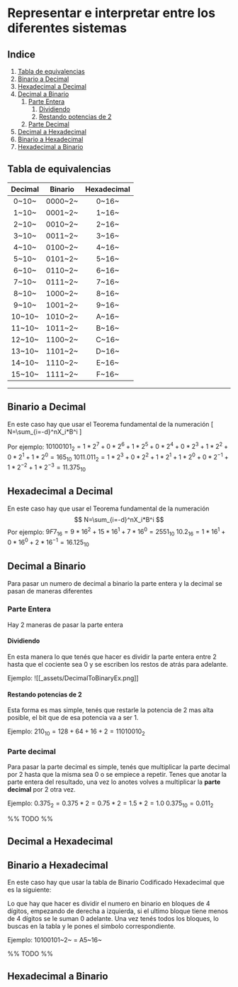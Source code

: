# Representar e interpretar entre los diferentes sistemas

## Indice

1. [Tabla de equivalencias](#tabla-de-equivalencias)
2. [Binario a Decimal](#binario-a-decimal)
3. [Hexadecimal a Decimal](#hexadecimal-a-decimal)
4. [Decimal a Binario](#decimal-a-binario)
    1. [Parte Entera](#parte-entera)
        1. [Dividiendo](#dividiendo)
        2. [Restando potencias de 2](#restando-potencias-de-2)
    2. [Parte Decimal](#parte-decimal)
5. [Decimal a Hexadecimal](#decimal-a-hexadecimal)
6. [Binario a Hexadecimal](#binario-a-hexadecimal)
7. [Hexadecimal a Binario](#hexadecimal-a-binario)

## Tabla de equivalencias

| Decimal | Binario | Hexadecimal |
|:-------:|:-------:|:-----------:|
|  0~10~  | 0000~2~ |    0~16~    |
|  1~10~  | 0001~2~ |    1~16~    |
|  2~10~  | 0010~2~ |    2~16~    |
|  3~10~  | 0011~2~ |    3~16~    |
|  4~10~  | 0100~2~ |    4~16~    |
|  5~10~  | 0101~2~ |    5~16~    |
|  6~10~  | 0110~2~ |    6~16~    |
|  7~10~  | 0111~2~ |    7~16~    |
|  8~10~  | 1000~2~ |    8~16~    |
|  9~10~  | 1001~2~ |    9~16~    |
|  10~10~ | 1010~2~ |    A~16~    |
|  11~10~ | 1011~2~ |    B~16~    |
|  12~10~ | 1100~2~ |    C~16~    |
|  13~10~ | 1101~2~ |    D~16~    |
|  14~10~ | 1110~2~ |    E~16~    |
|  15~10~ | 1111~2~ |    F~16~    |

---

## Binario a Decimal

En este caso hay que usar el Teorema fundamental de la numeración
\[
N=\sum_{i=-d}^nX_i*B^i
\]

Por ejemplo: $10100101_2=1*2^7+0*2^6+1*2^5+0*2^4+0*2^3+1*2^2+0*2^1+1*2^0=165_{10}$
$1011.011_2=1*2^3+0*2^2+1*2^1+1*2^0+0*2^{-1}+1*2^{-2}+1*2^{-3}=11.375_{10}$

## Hexadecimal a Decimal

En este caso hay que usar el Teorema fundamental de la numeración
$$
N=\sum_{i=-d}^nX_i*B^i
$$
Por ejemplo: $9F7_{16}=9*16^2+15*16^1+7*16^0=2551_{10}$
$10.2_{16}=1*16^1+0*16^0+2*16^{-1}=16.125_{10}$

## Decimal a Binario

Para pasar un numero de decimal a binario la parte entera y la decimal se pasan de maneras diferentes

### Parte Entera

Hay 2 maneras de pasar la parte entera

#### Dividiendo

En esta manera lo que tenés que hacer es dividir la parte entera entre 2 hasta que el cociente sea 0 y se escriben los restos de atrás para adelante.

Ejemplo:
![[_assets/DecimalToBinaryEx.png]]

#### Restando potencias de 2

Esta forma es mas simple, tenés que restarle la potencia de 2 mas alta posible, el bit que de esa potencia va a ser 1.

Ejemplo: $210_{10}=128+64+16+2=11010010_2$

### Parte decimal

Para pasar la parte decimal es simple, tenés que multiplicar la parte decimal por 2 hasta que la misma sea 0 o se empiece a repetir. Tenes que anotar la parte entera del resultado, una vez lo anotes volves a multiplicar la **parte decimal** por 2 otra vez.

Ejemplo:
$0.375_2=0.375*2=0.75*2=1.5*2=1.0$
$0.375_{10}=0.011_2$

%% TODO %%
## Decimal a Hexadecimal

## Binario a Hexadecimal

En este caso hay que usar la tabla de Binario Codificado Hexadecimal que es la siguiente:

Lo que hay que hacer es dividir el numero en binario en bloques de 4 dígitos, empezando de derecha a izquierda, si el ultimo bloque tiene menos de 4 dígitos se le suman 0 adelante. Una vez tenés todos los bloques, lo buscas en la tabla y le pones el simbolo correspondiente.

Ejemplo: 10100101~2~ = A5~16~

%% TODO %%
## Hexadecimal a Binario
